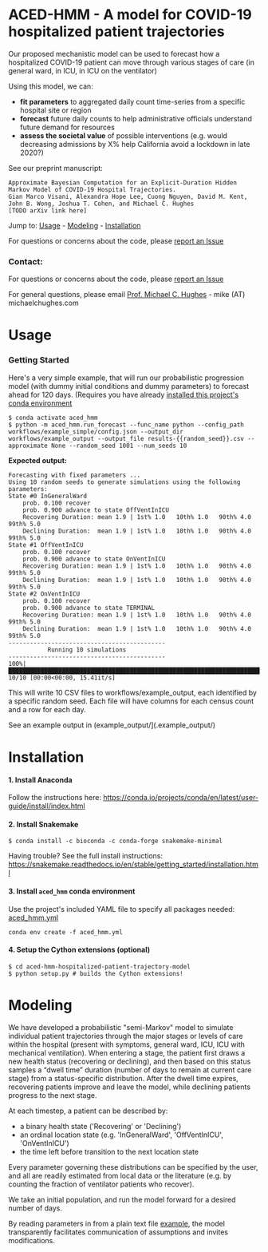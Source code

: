 # ACED-HMM - A model for COVID-19 hospitalized patient trajectories

Our proposed mechanistic model can be used to forecast how a hospitalized COVID-19 patient can move through various stages of care (in general ward, in ICU, in ICU on the ventilator)

Using this model, we can:

* **fit parameters** to aggregated daily count time-series from a specific hospital site or region
* **forecast** future daily counts to help administrative officials understand future demand for resources
* **assess the societal value** of possible interventions (e.g. would decreasing admissions by X% help California avoid a lockdown in late 2020?)

See our preprint manuscript:

    Approximate Bayesian Computation for an Explicit-Duration Hidden Markov Model of COVID-19 Hospital Trajectories.
    Gian Marco Visani, Alexandra Hope Lee, Cuong Nguyen, David M. Kent, John B. Wong, Joshua T. Cohen, and Michael C. Hughes
    [TODO arXiv link here]

Jump to: [Usage](#usage) - [Modeling](#modeling) - [Installation](#installation)

For questions or concerns about the code, please [report an Issue](https://github.com/tufts-ml/aced-hmm-hospitalized-patient-trajectory-model/issues)

### Contact:

For questions or concerns about the code, please [report an Issue](https://github.com/tufts-ml/aced-hmm-hospitalized-patient-trajectory-model/issues)

For general questions, please email [Prof. Michael C. Hughes](https://www.michaelchughes.com) - mike (AT) michaelchughes.com


# Usage

### Getting Started

Here's a very simple example, that will run our probabilistic progression model (with dummy initial conditions and dummy parameters) to forecast ahead for 120 days. (Requires you have already [installed this project's conda environment](#installation)

```console
$ conda activate aced_hmm
$ python -m aced_hmm.run_forecast --func_name python --config_path workflows/example_simple/config.json --output_dir workflows/example_output --output_file results-{{random_seed}}.csv --approximate None --random_seed 1001 --num_seeds 10
```

**Expected output:**
```console
Forecasting with fixed parameters ...
Using 10 random seeds to generate simulations using the following parameters:
State #0 InGeneralWard
    prob. 0.100 recover
    prob. 0.900 advance to state OffVentInICU
    Recovering Duration: mean 1.9 | 1st% 1.0   10th% 1.0   90th% 4.0   99th% 5.0
    Declining Duration:  mean 1.9 | 1st% 1.0   10th% 1.0   90th% 4.0   99th% 5.0
State #1 OffVentInICU
    prob. 0.100 recover
    prob. 0.900 advance to state OnVentInICU
    Recovering Duration: mean 1.9 | 1st% 1.0   10th% 1.0   90th% 4.0   99th% 5.0
    Declining Duration:  mean 1.9 | 1st% 1.0   10th% 1.0   90th% 4.0   99th% 5.0
State #2 OnVentInICU
    prob. 0.100 recover
    prob. 0.900 advance to state TERMINAL
    Recovering Duration: mean 1.9 | 1st% 1.0   10th% 1.0   90th% 4.0   99th% 5.0
    Declining Duration:  mean 1.9 | 1st% 1.0   10th% 1.0   90th% 4.0   99th% 5.0
--------------------------------------------
           Running 10 simulations
--------------------------------------------
100%|██████████████████████████████████████████████████████████████████████████████████| 10/10 [00:00<00:00, 15.41it/s]

```

This will write 10 CSV files to workflows/example_output, each identified by a specific random seed. Each file will have columns for each census count and a row for each day.

See an example output in (example_output/](.example_output/)

<!-- ### Using Snakemake workflows for reproducibility

Run the following, which will install all necessary python packages in a separate environment, and then run a single simple simulation with results saved to file `results.csv`

```
$ cd /path/to/covid19-forecasting/workflows/simple_example
$ snakemake --use-conda --cores 1 run_simple_example_simulation
```

### Using Snakemake workflows on the Tufts HPC cluster

If you are in the hugheslab group and have access to the HPC cluster, you can 

PREREQUISITE bashrc settings:
```
export PATH="/cluster/tufts/hugheslab/miniconda2/bin:$PATH"
```

Then login to the HPC system and do:
```
$ conda activate semimarkov_forecaster
$ pushd /cluster/tufts/hugheslab/code/covid19-forecasting/workflows/simple_example/
$ snakemake --cores 1 run_simple_example_simulation # Do NOT use '--use-conda' here, you already have the environment
``` -->


# Installation

#### 1. Install Anaconda

Follow the instructions here: <https://conda.io/projects/conda/en/latest/user-guide/install/index.html>

#### 2. Install Snakemake

```
$ conda install -c bioconda -c conda-forge snakemake-minimal
```
Having trouble? See the full install instructions: <https://snakemake.readthedocs.io/en/stable/getting_started/installation.html>

#### 3. Install `aced_hmm` conda environment

Use the project's included YAML file to specify all packages needed: [aced_hmm.yml](./aced_hmm.yml)
```
conda env create -f aced_hmm.yml
```

#### 4. Setup the Cython extensions (optional)

```
$ cd aced-hmm-hospitalized-patient-trajectory-model
$ python setup.py # builds the Cython extensions!
```

# Modeling

We have developed a probabilistic "semi-Markov" model to simulate individual patient trajectories through the major stages or levels of care within the hospital (present with symptoms, general ward, ICU, ICU with mechanical ventilation). When entering a stage, the patient first draws a new health status (recovering or declining), and then based on this status samples a “dwell time” duration (number of days to remain at current care stage) from a status-specific distribution. After the dwell time expires, recovering patients improve and leave the model, while declining patients progress to the next stage.

At each timestep, a patient can be described by:
* a binary health state ('Recovering' or 'Declining')
* an ordinal location state (e.g. 'InGeneralWard', 'OffVentInICU', 'OnVentInICU')
* the time left before transition to the next location state

Every parameter governing these distributions can be specified by the user, and all are readily estimated from local data or the literature (e.g. by counting the fraction of ventilator patients who recover).

We take an initial population, and run the model forward for a desired number of days.

By reading parameters in from a plain text file [example](./workflows/example_simple/params.json), the model transparently facilitates communication of assumptions and invites modifications.
